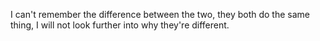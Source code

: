 I can't remember the difference between the two, they both do the same thing, I will not look further into why they're different.